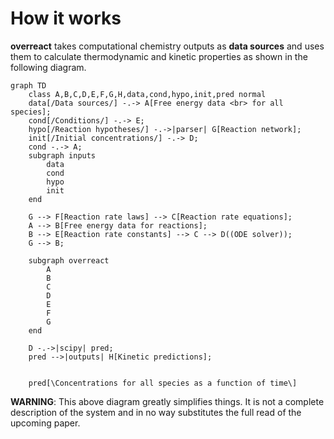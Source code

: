 # How it works

**overreact** takes computational chemistry outputs as **data sources** and uses
them to calculate thermodynamic and kinetic properties as shown in the following
diagram.


```mermaid
graph TD
    class A,B,C,D,E,F,G,H,data,cond,hypo,init,pred normal
    data[/Data sources/] -.-> A[Free energy data <br> for all species];
    cond[/Conditions/] -.-> E;
    hypo[/Reaction hypotheses/] -.->|parser| G[Reaction network];
    init[/Initial concentrations/] -.-> D;
    cond -.-> A;
    subgraph inputs
        data
        cond
        hypo
        init
    end

    G --> F[Reaction rate laws] --> C[Reaction rate equations];
    A --> B[Free energy data for reactions];
    B --> E[Reaction rate constants] --> C --> D((ODE solver));
    G --> B;

    subgraph overreact
        A
        B
        C
        D
        E
        F
        G
    end

    D -.->|scipy| pred;
    pred -->|outputs| H[Kinetic predictions];


    pred[\Concentrations for all species as a function of time\]
```

**WARNING**: This above diagram greatly simplifies things. It is not a complete
description of the system and in no way substitutes the full read of the
upcoming paper.
